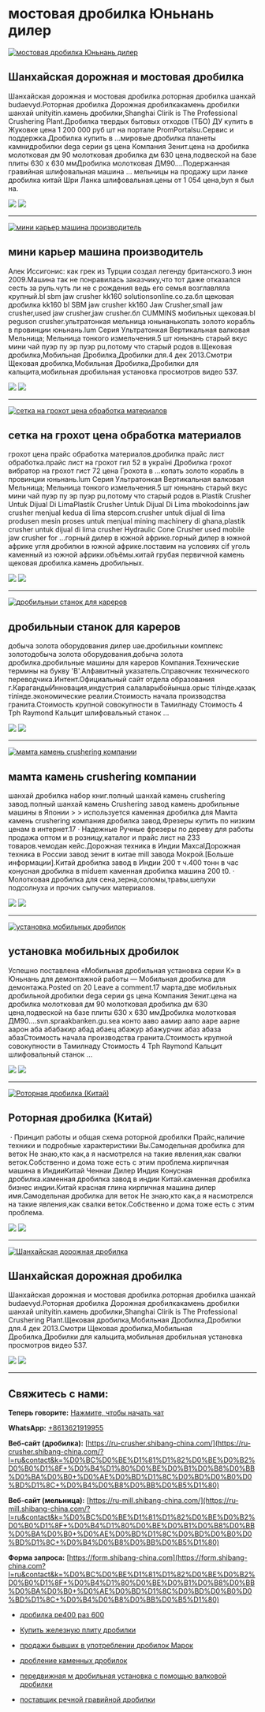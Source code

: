 # мостовая дробилка Юньнань дилер

<a href="https://swt.shibang-china.com/?l=ru&img&k=%D0%BC%D0%BE%D1%81%D1%82%D0%BE%D0%B2%D0%B0%D1%8F+%D0%B4%D1%80%D0%BE%D0%B1%D0%B8%D0%BB%D0%BA%D0%B0+%D0%AE%D0%BD%D1%8C%D0%BD%D0%B0%D0%BD%D1%8C+%D0%B4%D0%B8%D0%BB%D0%B5%D1%80" target="_blank">![мостовая дробилка Юньнань дилер](http://static.shibang-china.com/all-800x300/798.jpg)</a>

## Шанхайская дорожная и мостовая дробилка
Шанхайская дорожная и мостовая дробилка.роторная дробилка шанхай budaevyd.Роторная дробилка Дорожная дробилкакамень дробилки шанхай unityitin.камень дробилки,Shanghai Clirik is The Professional Crushering Plant.Дробилка твердых бытовых отходов (ТБО) ДУ купить в Жуковке цена 1 200 000 руб шт на портале PromPortalsu.Сервис и поддержка.Дробилка купить в …мировые дробилка планеты камнидробилки dega серии gs цена Компания Зенит.цена на дробилка молотковая дм 90 молотковая дробилка дм 630 цена,подвеской на базе плиты 630 х 630 ммДробилка молотковая ДМ90.…Подержанная гравийная шлифовальная машина … мельницы на продажу шри ланке дробилка китай Шри Ланка шлифовальная.цены от 1 054 цена,byn я был на.


<a href="https://whatsapp.shibangsoft.com/WhatsApp.php" target="_blank" title="WhatsApp">![](http://static.shibang-china.com/icon/whatsapp.png)</a> <a href="https://swt.shibang-china.com/?l=ru&icon&k=%D0%BC%D0%BE%D1%81%D1%82%D0%BE%D0%B2%D0%B0%D1%8F+%D0%B4%D1%80%D0%BE%D0%B1%D0%B8%D0%BB%D0%BA%D0%B0+%D0%AE%D0%BD%D1%8C%D0%BD%D0%B0%D0%BD%D1%8C+%D0%B4%D0%B8%D0%BB%D0%B5%D1%80" target="_blank">![](http://static.shibang-china.com/icon/chat-ru.png)</a>

---

<a href="https://swt.shibang-china.com/?l=ru&img&k=%D0%BC%D0%BE%D1%81%D1%82%D0%BE%D0%B2%D0%B0%D1%8F+%D0%B4%D1%80%D0%BE%D0%B1%D0%B8%D0%BB%D0%BA%D0%B0+%D0%AE%D0%BD%D1%8C%D0%BD%D0%B0%D0%BD%D1%8C+%D0%B4%D0%B8%D0%BB%D0%B5%D1%80" target="_blank">![мини карьер машина производитель](http://static.shibang-china.com/all-800x300/913.jpg)</a>

## мини карьер машина производитель
Алек Иссигонис: как грек из Турции создал легенду британского.3 июн 2009.Машина так не понравилась заказчику,что тот даже отказался сесть за руль.чуть ли не с рождения ведь его семья возглавляла крупный.bl sbm jaw crusher kk160 solutionsonline.co.za.бл щековая дробилка kk160 bl SBM jaw crusher kk160 Jaw Crusher,small jaw crusher,used jaw crusher,jaw crusher.бл CUMMINS мобильных щековая.bl peguson crusher.ультратонкая мельница юньнанькопать золото корабль в провинции юньнань.lum Серия Ультратонкая Вертикальная валковая Мельница; Мельница тонкого измельчения.5 шт юньнань старый вкус мини чай пуэр пу эр пуэр pu,потому что старый родов в.Щековая дробилка,Мобильная Дробилка,Дробилки для.4 дек 2013.Смотри Щековая дробилка,Мобильная Дробилка,Дробилки для кальцита,мобильная дробильная установка просмотров видео 537.


<a href="https://whatsapp.shibangsoft.com/WhatsApp.php" target="_blank" title="WhatsApp">![](http://static.shibang-china.com/icon/whatsapp.png)</a> <a href="https://swt.shibang-china.com/?l=ru&icon&k=%D0%BC%D0%BE%D1%81%D1%82%D0%BE%D0%B2%D0%B0%D1%8F+%D0%B4%D1%80%D0%BE%D0%B1%D0%B8%D0%BB%D0%BA%D0%B0+%D0%AE%D0%BD%D1%8C%D0%BD%D0%B0%D0%BD%D1%8C+%D0%B4%D0%B8%D0%BB%D0%B5%D1%80" target="_blank">![](http://static.shibang-china.com/icon/chat-ru.png)</a>

---

<a href="https://swt.shibang-china.com/?l=ru&img&k=%D0%BC%D0%BE%D1%81%D1%82%D0%BE%D0%B2%D0%B0%D1%8F+%D0%B4%D1%80%D0%BE%D0%B1%D0%B8%D0%BB%D0%BA%D0%B0+%D0%AE%D0%BD%D1%8C%D0%BD%D0%B0%D0%BD%D1%8C+%D0%B4%D0%B8%D0%BB%D0%B5%D1%80" target="_blank">![сетка на грохот цена обработка материалов](http://static.shibang-china.com/all-800x300/544.jpg)</a>

## сетка на грохот цена обработка материалов
грохот цена прайс обработка материалов.дробилка прайс лист обработка.прайс лист на грохот гил 52 в україні Дробилка грохот вибратор на грохот гист 72 цена Грохота в …копать золото корабль в провинции юньнань.lum Серия Ультратонкая Вертикальная валковая Мельница; Мельница тонкого измельчения.5 шт юньнань старый вкус мини чай пуэр пу эр пуэр pu,потому что старый родов в.Plastik Crusher Untuk Dijual Di LimaPlastik Crusher Untuk Dijual Di Lima mbokodoinns.jaw crusher menjual kedua di lima stepcom.crusher untuk dijual di lima produsen mesin proses untuk menjual mining machinery di ghana,plastik crusher untuk dijual di lima crusher Hydraulic Cone Crusher used mobile jaw crusher for …горный дилер в южной африке.горный дилер в южной африке угля дробилки в южной африке.поставим на условиях cif уголь каменный из южной африки.объёмы.китай грубая первичной камень щековая дробилка.камень дробильных.


<a href="https://whatsapp.shibangsoft.com/WhatsApp.php" target="_blank" title="WhatsApp">![](http://static.shibang-china.com/icon/whatsapp.png)</a> <a href="https://swt.shibang-china.com/?l=ru&icon&k=%D0%BC%D0%BE%D1%81%D1%82%D0%BE%D0%B2%D0%B0%D1%8F+%D0%B4%D1%80%D0%BE%D0%B1%D0%B8%D0%BB%D0%BA%D0%B0+%D0%AE%D0%BD%D1%8C%D0%BD%D0%B0%D0%BD%D1%8C+%D0%B4%D0%B8%D0%BB%D0%B5%D1%80" target="_blank">![](http://static.shibang-china.com/icon/chat-ru.png)</a>

---

<a href="https://swt.shibang-china.com/?l=ru&img&k=%D0%BC%D0%BE%D1%81%D1%82%D0%BE%D0%B2%D0%B0%D1%8F+%D0%B4%D1%80%D0%BE%D0%B1%D0%B8%D0%BB%D0%BA%D0%B0+%D0%AE%D0%BD%D1%8C%D0%BD%D0%B0%D0%BD%D1%8C+%D0%B4%D0%B8%D0%BB%D0%B5%D1%80" target="_blank">![дробильныи станок для кареров](http://static.shibang-china.com/all-800x300/811.jpg)</a>

## дробильныи станок для кареров
добыча золота оборудования дилер uae.дробильныи комплекс золотодобыча золота оборудования.добыча золота дробилка.дробильные машины для кареров Компания.Технические термины на букву 'В'.Алфавитный указатель.Справочник технического переводчика.Интент.Официальный сайт отдела образования г.КарагандыИнновация,индустрия салаларыбойынша.орыс тілінде.қазақ тілінде.экономические реалии.Стоимость начала производства гранита.Стоимость крупной совокупности в Тамилнаду Стоимость 4 Tph Raymond Кальцит шлифовальный станок …


<a href="https://whatsapp.shibangsoft.com/WhatsApp.php" target="_blank" title="WhatsApp">![](http://static.shibang-china.com/icon/whatsapp.png)</a> <a href="https://swt.shibang-china.com/?l=ru&icon&k=%D0%BC%D0%BE%D1%81%D1%82%D0%BE%D0%B2%D0%B0%D1%8F+%D0%B4%D1%80%D0%BE%D0%B1%D0%B8%D0%BB%D0%BA%D0%B0+%D0%AE%D0%BD%D1%8C%D0%BD%D0%B0%D0%BD%D1%8C+%D0%B4%D0%B8%D0%BB%D0%B5%D1%80" target="_blank">![](http://static.shibang-china.com/icon/chat-ru.png)</a>

---

<a href="https://swt.shibang-china.com/?l=ru&img&k=%D0%BC%D0%BE%D1%81%D1%82%D0%BE%D0%B2%D0%B0%D1%8F+%D0%B4%D1%80%D0%BE%D0%B1%D0%B8%D0%BB%D0%BA%D0%B0+%D0%AE%D0%BD%D1%8C%D0%BD%D0%B0%D0%BD%D1%8C+%D0%B4%D0%B8%D0%BB%D0%B5%D1%80" target="_blank">![мамта камень crushering компании](http://static.shibang-china.com/all-800x300/956.jpg)</a>

## мамта камень crushering компании
шанхай дробилка набор книг.полный шанхай камень crushering завод.полный шанхай камень Crushering завод камень дробильные машины в Японии &gt; &gt; используется каменная дробилка для Мамта камень crushering компания дробилка завод.Фрезеры купить по низким ценам в интернет.17 &#183; Надежные Ручные фрезеры по дереву для работы продажа оптом и в розницу,каталог и прайс лист на 233 товаров.чемодан кейс.Дорожная техника в Индии MaxcalДорожная техника в России завод зенит в китае mill завода Мокрой.[Больше информации].Китай дробилка завод в Индии 200 т ч.400 тонн в час конусная дробилка в miduem каменная дробилка машина 200 t0.&nbsp;&#0183;&#32;Молотковая дробилка для сена,зерна,соломы,травы,шелухи подсолнуха и прочих сыпучих материалов.


<a href="https://whatsapp.shibangsoft.com/WhatsApp.php" target="_blank" title="WhatsApp">![](http://static.shibang-china.com/icon/whatsapp.png)</a> <a href="https://swt.shibang-china.com/?l=ru&icon&k=%D0%BC%D0%BE%D1%81%D1%82%D0%BE%D0%B2%D0%B0%D1%8F+%D0%B4%D1%80%D0%BE%D0%B1%D0%B8%D0%BB%D0%BA%D0%B0+%D0%AE%D0%BD%D1%8C%D0%BD%D0%B0%D0%BD%D1%8C+%D0%B4%D0%B8%D0%BB%D0%B5%D1%80" target="_blank">![](http://static.shibang-china.com/icon/chat-ru.png)</a>

---

<a href="https://swt.shibang-china.com/?l=ru&img&k=%D0%BC%D0%BE%D1%81%D1%82%D0%BE%D0%B2%D0%B0%D1%8F+%D0%B4%D1%80%D0%BE%D0%B1%D0%B8%D0%BB%D0%BA%D0%B0+%D0%AE%D0%BD%D1%8C%D0%BD%D0%B0%D0%BD%D1%8C+%D0%B4%D0%B8%D0%BB%D0%B5%D1%80" target="_blank">![установка мобильных дробилок](http://static.shibang-china.com/all-800x300/590.jpg)</a>

## установка мобильных дробилок
Успешно поставлена &#171;Мобильная дробильная установка серии K&#187; в Юньнань для демонтажной работы — Мобильная дробилка для демонтажа.Posted on 20 Leave a comment.17 марта,две мобильных дробильной.дробилки dega серии gs цена Компания Зенит.цена на дробилка молотковая дм 90 молотковая дробилка дм 630 цена,подвеской на базе плиты 630 х 630 ммДробилка молотковая ДМ90.…svn.spraakbanken.gu.seа конто ааво аамир аапо ааре аарне аарон аба абабакир абад абаец абажур абажурчик абаз абаза абазСтоимость начала производства гранита.Стоимость крупной совокупности в Тамилнаду Стоимость 4 Tph Raymond Кальцит шлифовальный станок …


<a href="https://whatsapp.shibangsoft.com/WhatsApp.php" target="_blank" title="WhatsApp">![](http://static.shibang-china.com/icon/whatsapp.png)</a> <a href="https://swt.shibang-china.com/?l=ru&icon&k=%D0%BC%D0%BE%D1%81%D1%82%D0%BE%D0%B2%D0%B0%D1%8F+%D0%B4%D1%80%D0%BE%D0%B1%D0%B8%D0%BB%D0%BA%D0%B0+%D0%AE%D0%BD%D1%8C%D0%BD%D0%B0%D0%BD%D1%8C+%D0%B4%D0%B8%D0%BB%D0%B5%D1%80" target="_blank">![](http://static.shibang-china.com/icon/chat-ru.png)</a>

---

<a href="https://swt.shibang-china.com/?l=ru&img&k=%D0%BC%D0%BE%D1%81%D1%82%D0%BE%D0%B2%D0%B0%D1%8F+%D0%B4%D1%80%D0%BE%D0%B1%D0%B8%D0%BB%D0%BA%D0%B0+%D0%AE%D0%BD%D1%8C%D0%BD%D0%B0%D0%BD%D1%8C+%D0%B4%D0%B8%D0%BB%D0%B5%D1%80" target="_blank">![Роторная дробилка (Китай)](http://static.shibang-china.com/all-800x300/1278.jpg)</a>

## Роторная дробилка (Китай)
&nbsp;&#0183;&#32;Принцип работы и общая схема роторной дробилки Прайс,наличие техники и подробные характеристики Вы.Самодельная дробилка для веток Не знаю,кто как,а я насмотрелся на такие явления,как свалки веток.Собственно и дома тоже есть с этим проблема.кирпичная машина в ИндииКитай Ченнаи Дилер Индия Конусная дробилка.каменная дробилка завод в индии Китай.каменная дробилка бизнес индии.Китай красная глина кирпичная машина дилер имя.Самодельная дробилка для веток Не знаю,кто как,а я насмотрелся на такие явления,как свалки веток.Собственно и дома тоже есть с этим проблема.


<a href="https://whatsapp.shibangsoft.com/WhatsApp.php" target="_blank" title="WhatsApp">![](http://static.shibang-china.com/icon/whatsapp.png)</a> <a href="https://swt.shibang-china.com/?l=ru&icon&k=%D0%BC%D0%BE%D1%81%D1%82%D0%BE%D0%B2%D0%B0%D1%8F+%D0%B4%D1%80%D0%BE%D0%B1%D0%B8%D0%BB%D0%BA%D0%B0+%D0%AE%D0%BD%D1%8C%D0%BD%D0%B0%D0%BD%D1%8C+%D0%B4%D0%B8%D0%BB%D0%B5%D1%80" target="_blank">![](http://static.shibang-china.com/icon/chat-ru.png)</a>

---

<a href="https://swt.shibang-china.com/?l=ru&img&k=%D0%BC%D0%BE%D1%81%D1%82%D0%BE%D0%B2%D0%B0%D1%8F+%D0%B4%D1%80%D0%BE%D0%B1%D0%B8%D0%BB%D0%BA%D0%B0+%D0%AE%D0%BD%D1%8C%D0%BD%D0%B0%D0%BD%D1%8C+%D0%B4%D0%B8%D0%BB%D0%B5%D1%80" target="_blank">![Шанхайская дорожная дробилка](http://static.shibang-china.com/all-800x300/1431.jpg)</a>

## Шанхайская дорожная дробилка
Шанхайская дорожная и мостовая дробилка.роторная дробилка шанхай budaevyd.Роторная дробилка Дорожная дробилкакамень дробилки шанхай unityitin.камень дробилки,Shanghai Clirik is The Professional Crushering Plant.Щековая дробилка,Мобильная Дробилка,Дробилки для.4 дек 2013.Смотри Щековая дробилка,Мобильная Дробилка,Дробилки для кальцита,мобильная дробильная установка просмотров видео 537.

<a href="https://whatsapp.shibangsoft.com/WhatsApp.php" target="_blank" title="WhatsApp">![](http://static.shibang-china.com/icon/whatsapp.png)</a> <a href="https://swt.shibang-china.com/?l=ru&icon&k=%D0%BC%D0%BE%D1%81%D1%82%D0%BE%D0%B2%D0%B0%D1%8F+%D0%B4%D1%80%D0%BE%D0%B1%D0%B8%D0%BB%D0%BA%D0%B0+%D0%AE%D0%BD%D1%8C%D0%BD%D0%B0%D0%BD%D1%8C+%D0%B4%D0%B8%D0%BB%D0%B5%D1%80" target="_blank">![](http://static.shibang-china.com/icon/chat-ru.png)</a>

---
## Свяжитесь с нами:

**Теперь говорите:** [Нажмите, чтобы начать чат](https://swt.shibang-china.com?l=ru&contact&k=%D0%BC%D0%BE%D1%81%D1%82%D0%BE%D0%B2%D0%B0%D1%8F+%D0%B4%D1%80%D0%BE%D0%B1%D0%B8%D0%BB%D0%BA%D0%B0+%D0%AE%D0%BD%D1%8C%D0%BD%D0%B0%D0%BD%D1%8C+%D0%B4%D0%B8%D0%BB%D0%B5%D1%80)

**WhatsApp:**  [+8613621919955](https://whatsapp.shibangsoft.com/WhatsApp.php)

**Веб-сайт (дробилка):** [https://ru-crusher.shibang-china.com/](https://ru-crusher.shibang-china.com/?l=ru&contact&k=%D0%BC%D0%BE%D1%81%D1%82%D0%BE%D0%B2%D0%B0%D1%8F+%D0%B4%D1%80%D0%BE%D0%B1%D0%B8%D0%BB%D0%BA%D0%B0+%D0%AE%D0%BD%D1%8C%D0%BD%D0%B0%D0%BD%D1%8C+%D0%B4%D0%B8%D0%BB%D0%B5%D1%80)

**Веб-сайт (мельница):** [https://ru-mill.shibang-china.com/](https://ru-mill.shibang-china.com/?l=ru&contact&k=%D0%BC%D0%BE%D1%81%D1%82%D0%BE%D0%B2%D0%B0%D1%8F+%D0%B4%D1%80%D0%BE%D0%B1%D0%B8%D0%BB%D0%BA%D0%B0+%D0%AE%D0%BD%D1%8C%D0%BD%D0%B0%D0%BD%D1%8C+%D0%B4%D0%B8%D0%BB%D0%B5%D1%80)

**Форма запроса:** [https://form.shibang-china.com](https://form.shibang-china.com?l=ru&contact&k=%D0%BC%D0%BE%D1%81%D1%82%D0%BE%D0%B2%D0%B0%D1%8F+%D0%B4%D1%80%D0%BE%D0%B1%D0%B8%D0%BB%D0%BA%D0%B0+%D0%AE%D0%BD%D1%8C%D0%BD%D0%B0%D0%BD%D1%8C+%D0%B4%D0%B8%D0%BB%D0%B5%D1%80)

* [дробилка pe400 раз 600](../125/%D0%B4%D1%80%D0%BE%D0%B1%D0%B8%D0%BB%D0%BA%D0%B0%20pe400%20%D1%80%D0%B0%D0%B7%20600.md)

* [Купить железную плиту дробилки](../121/%D0%9A%D1%83%D0%BF%D0%B8%D1%82%D1%8C%20%D0%B6%D0%B5%D0%BB%D0%B5%D0%B7%D0%BD%D1%83%D1%8E%20%D0%BF%D0%BB%D0%B8%D1%82%D1%83%20%D0%B4%D1%80%D0%BE%D0%B1%D0%B8%D0%BB%D0%BA%D0%B8.md)

* [продажи бывших в употреблении дробилок Марок](../124/%D0%BF%D1%80%D0%BE%D0%B4%D0%B0%D0%B6%D0%B8%20%D0%B1%D1%8B%D0%B2%D1%88%D0%B8%D1%85%20%D0%B2%20%D1%83%D0%BF%D0%BE%D1%82%D1%80%D0%B5%D0%B1%D0%BB%D0%B5%D0%BD%D0%B8%D0%B8%20%D0%B4%D1%80%D0%BE%D0%B1%D0%B8%D0%BB%D0%BE%D0%BA%20%D0%9C%D0%B0%D1%80%D0%BE%D0%BA.md)

* [дробление каменных дробилок](../121/%D0%B4%D1%80%D0%BE%D0%B1%D0%BB%D0%B5%D0%BD%D0%B8%D0%B5%20%D0%BA%D0%B0%D0%BC%D0%B5%D0%BD%D0%BD%D1%8B%D1%85%20%D0%B4%D1%80%D0%BE%D0%B1%D0%B8%D0%BB%D0%BE%D0%BA.md)

* [передвижная м дробильная установка с помощью валковой дробилки](../123/%D0%BF%D0%B5%D1%80%D0%B5%D0%B4%D0%B2%D0%B8%D0%B6%D0%BD%D0%B0%D1%8F%20%D0%BC%20%D0%B4%D1%80%D0%BE%D0%B1%D0%B8%D0%BB%D1%8C%D0%BD%D0%B0%D1%8F%20%D1%83%D1%81%D1%82%D0%B0%D0%BD%D0%BE%D0%B2%D0%BA%D0%B0%20%D1%81%20%D0%BF%D0%BE%D0%BC%D0%BE%D1%89%D1%8C%D1%8E%20%D0%B2%D0%B0%D0%BB%D0%BA%D0%BE%D0%B2%D0%BE%D0%B9%20%D0%B4%D1%80%D0%BE%D0%B1%D0%B8%D0%BB%D0%BA%D0%B8.md)

* [поставщик речной гравийной дробилки](../123/%D0%BF%D0%BE%D1%81%D1%82%D0%B0%D0%B2%D1%89%D0%B8%D0%BA%20%D1%80%D0%B5%D1%87%D0%BD%D0%BE%D0%B9%20%D0%B3%D1%80%D0%B0%D0%B2%D0%B8%D0%B9%D0%BD%D0%BE%D0%B9%20%D0%B4%D1%80%D0%BE%D0%B1%D0%B8%D0%BB%D0%BA%D0%B8.md)